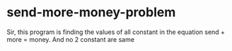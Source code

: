 # send-more-money-problem
Sir, this program is finding the values of all constant in the equation send + more = money. And no 2 constant are same
